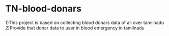# TN-blood-donars
1)This project is based on collecting blood donars data of all over tamilnadu 
2)Provide that donar data  to user in blood emergency in tamilnadu 
